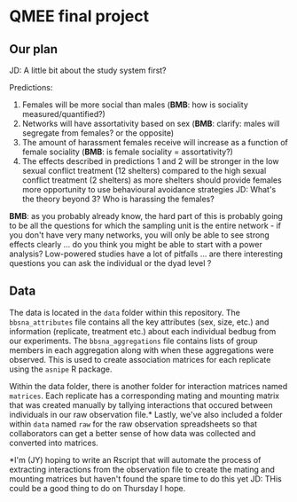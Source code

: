 # QMEE final project
## Our plan

JD: A little bit about the study system first?

Predictions:
1.	Females will be more social than males (**BMB**: how is sociality measured/quantified?)
2.	Networks will have assortativity based on sex (**BMB**: clarify: males will segregate from females? or the opposite)
3.	The amount of harassment females receive will increase as a function of female sociality (**BMB**: is female sociality = assortativity?)
4.  The effects described in predictions 1 and 2 will be stronger in the low sexual conflict treatment (12 shelters) compared to the high sexual conflict treatment (2 shelters) as more shelters should provide females more opportunity to use behavioural avoidance strategies 
JD: What's the theory beyond 3? Who is harassing the females?

**BMB**: as you probably already know, the hard part of this is probably going to be all the questions for which the sampling unit is the entire network - if you don't have very many networks, you will only be able to see strong effects clearly ... do you think you might be able to start with a power analysis? Low-powered studies have a lot of pitfalls ... are there interesting questions you can ask the individual or the dyad level ?

## Data

The data is located in the `data` folder within this repository. The `bbsna_attributes` file contains all the key attributes (sex, size, etc.) and information (replicate, treatment etc.) about each individual bedbug from our experiments. The `bbsna_aggregations` file contains lists of group members in each aggregation along with when these aggregations were observed. This is used to create association matrices for each replicate using the `asnipe` R package. 

Within the data folder, there is another folder for interaction matrices named `matrices`. Each replicate has a corresponding mating and mounting matrix that was created manually by tallying interactions that occured between individuals in our raw observation file.* Lastly, we've also included a folder within `data` named `raw` for the raw observation spreadsheets so that collaborators can get a better sense of how data was collected and converted into matrices. 

*I'm (JY) hoping to write an Rscript that will automate the process of extracting interactions from the observation file to create the mating and mounting matrices but haven't found the spare time to do this yet
JD: THis could be a good thing to do on Thursday I hope.
